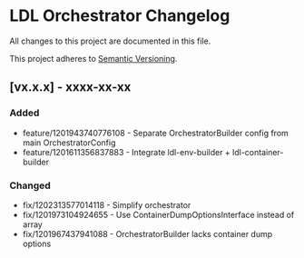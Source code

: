 # LDL Orchestrator Changelog

All changes to this project are documented in this file.

This project adheres to [Semantic Versioning](https://semver.org/spec/v2.0.0.html).

## [vx.x.x] - xxxx-xx-xx

### Added

- feature/1201943740776108 - Separate OrchestratorBuilder config from main OrchestratorConfig
- feature/1201611356837883 - Integrate ldl-env-builder + ldl-container-builder

### Changed

- fix/1202313577014118 - Simplify orchestrator
- fix/1201973104924655 - Use ContainerDumpOptionsInterface instead of array
- fix/1201967437941088 - OrchestratorBuilder lacks container dump options

